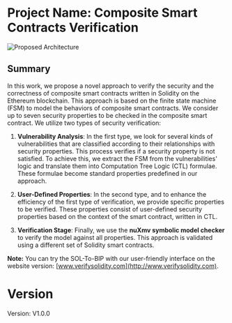 # __Project Name__:  Composite Smart Contracts Verification
![Proposed Architecture](https://user-images.githubusercontent.com/79995136/177814402-9137507e-4589-44b2-8e6c-97ea9ea7cdaf.png)

## Summary

In this work, we propose a novel approach to verify the security and the correctness of composite smart contracts written in Solidity on the Ethereum blockchain. This approach is based on the finite state machine (FSM) to model the behaviors of composite smart contracts. We consider up to seven security properties to be checked in the composite smart contract.
We utilize two types of security verification:

1. **Vulnerability Analysis**: In the first type, we look for several kinds of vulnerabilities that are classified according to their relationships with security properties. This process verifies if a security property is not satisfied. To achieve this, we extract the FSM from the vulnerabilities' logic and translate them into Computation Tree Logic (CTL) formulae. These formulae become standard properties predefined in our approach.

2. **User-Defined Properties**: In the second type, and to enhance the efficiency of the first type of verification, we provide specific properties to be verified. These properties consist of user-defined security properties based on the context of the smart contract, written in CTL.

3. **Verification Stage**: Finally, we use the **nuXmv symbolic model checker** to verify the model against all properties. This approach is validated using a different set of Solidity smart contracts.

__**Note**:__ You can try the SOL-To-BIP with our user-friendly interface on the website version: [www.verifysolidity.com](http://www.verifysolidity.com).


# __Version__

Version: V1.0.0
